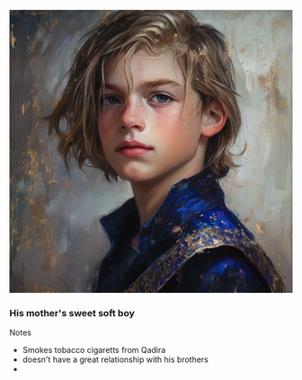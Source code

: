 ![](../assets/6334a71b1e82f7f69dbd97d1a5f2f4be.png)

### His mother's sweet soft boy


Notes
- Smokes tobacco cigaretts from Qadira
- doesn't have a great relationship with his brothers
- 
